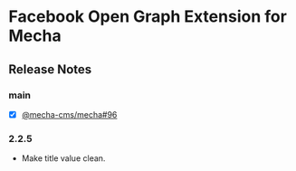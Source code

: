 Facebook Open Graph Extension for Mecha
=======================================

Release Notes
-------------

### main

 - [x] [@mecha-cms/mecha#96](https://github.com/mecha-cms/mecha/issues/96)

### 2.2.5

 - Make title value clean.
